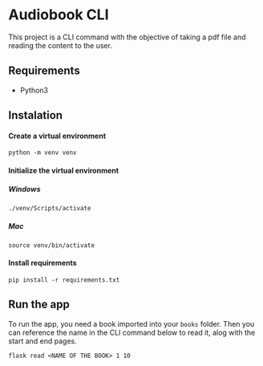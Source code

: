 # Audiobook CLI
This project is a CLI command with the objective of taking a pdf file and reading the content to the user.

## Requirements

- Python3

## Instalation

#### Create a virtual environment

```
python -m venv venv
```

#### Initialize the virtual environment

##### Windows

```
./venv/Scripts/activate
```

##### Mac

```
source venv/bin/activate
```

#### Install requirements

```
pip install -r requirements.txt
```

## Run the app

To run the app, you need a book imported into your `books` folder. Then you can reference the name in the CLI command below to read it, alog with the start and end pages.

```
flask read <NAME OF THE BOOK> 1 10
```
